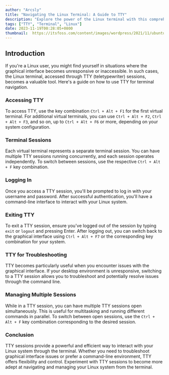 ```yaml
---
author: "Arcsly"
title: "Navigating the Linux Terminal: A Guide to TTY"
description: "Explore the power of the Linux terminal with this comprehensive guide to TTY (teletypewriter) sessions. Learn how to navigate between virtual terminals, manage multiple sessions, troubleshoot graphical interface issues."
tags: ["TTY", "Terminal", "Linux"]
date: 2023-11-19T00:28:05+0800
thumbnail:  https://itsfoss.com/content/images/wordpress/2021/11/ubuntu-terminal-tty-command.png
---
```


## Introduction

If you're a Linux user, you might find yourself in situations where the graphical interface becomes unresponsive or inaccessible. In such cases, the Linux terminal, accessed through TTY (teletypewriter) sessions, becomes a valuable tool. Here's a guide on how to use TTY for terminal navigation.

### Accessing TTY

To access TTY, use the key combination `Ctrl + Alt + F1` for the first virtual terminal. For additional virtual terminals, you can use `Ctrl + Alt + F2`, `Ctrl + Alt + F3`, and so on, up to `Ctrl + Alt + F6` or more, depending on your system configuration.

### Terminal Sessions

Each virtual terminal represents a separate terminal session. You can have multiple TTY sessions running concurrently, and each session operates independently. To switch between sessions, use the respective `Ctrl + Alt + F` key combination.

### Logging In

Once you access a TTY session, you'll be prompted to log in with your username and password. After successful authentication, you'll have a command-line interface to interact with your Linux system.

### Exiting TTY

To exit a TTY session, ensure you've logged out of the session by typing `exit` or `logout` and pressing Enter. After logging out, you can switch back to the graphical interface using `Ctrl + Alt + F7` or the corresponding key combination for your system.

### TTY for Troubleshooting

TTY becomes particularly useful when you encounter issues with the graphical interface. If your desktop environment is unresponsive, switching to a TTY session allows you to troubleshoot and potentially resolve issues through the command line.

### Managing Multiple Sessions

While in a TTY session, you can have multiple TTY sessions open simultaneously. This is useful for multitasking and running different commands in parallel. To switch between open sessions, use the `Ctrl + Alt + F` key combination corresponding to the desired session.

### Conclusion

TTY sessions provide a powerful and efficient way to interact with your Linux system through the terminal. Whether you need to troubleshoot graphical interface issues or prefer a command-line environment, TTY offers flexibility and control. Experiment with TTY sessions to become more adept at navigating and managing your Linux system from the terminal.